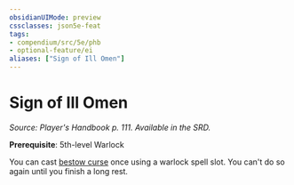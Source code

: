 ```yaml
---
obsidianUIMode: preview
cssclasses: json5e-feat
tags:
- compendium/src/5e/phb
- optional-feature/ei
aliases: ["Sign of Ill Omen"]
---
```

# Sign of Ill Omen
*Source: Player's Handbook p. 111. Available in the SRD.*  

**Prerequisite**: 5th-level Warlock

You can cast [bestow curse](4-Resources/Compendium/spells/bestow-curse.md) once using a warlock spell slot. You can't do so again until you finish a long rest.